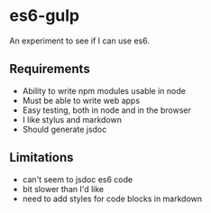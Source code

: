 es6-gulp
========

An experiment to see if I can use es6.

Requirements
------------

 * Ability to write npm modules usable in node
 * Must be able to write web apps
 * Easy testing, both in node and in the browser
 * I like stylus and markdown
 * Should generate jsdoc

Limitations
-----------

 * can't seem to jsdoc es6 code
 * bit slower than I'd like
 * need to add styles for code blocks in markdown
